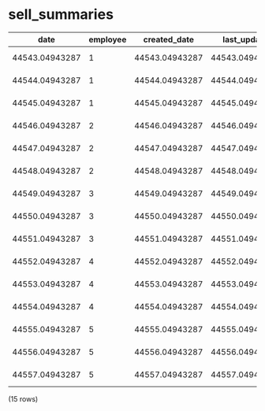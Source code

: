 sell_summaries
==============

|      date      | employee |  created_date  |  last_update   | price_total | discount_total |  total   |
|----------------|----------|----------------|----------------|-------------|----------------|----------|
| 44543.04943287 | 1        | 44543.04943287 | 44543.04943287 | 30000       | 300            | =E2-H2   | 300  |  |  | 1 |
| 44544.04943287 | 1        | 44544.04943287 | 44544.04943287 | 30000       | 300            | =E3-H3   | 300  |  |  | 1 |
| 44545.04943287 | 1        | 44545.04943287 | 44545.04943287 | 30000       | 300            | =E4-H4   | 300  |  |  | 1 |
| 44546.04943287 | 2        | 44546.04943287 | 44546.04943287 | 60000       | 600            | =E5-H5   | 600  |  |  | 2 |
| 44547.04943287 | 2        | 44547.04943287 | 44547.04943287 | 60000       | 600            | =E6-H6   | 600  |  |  | 2 |
| 44548.04943287 | 2        | 44548.04943287 | 44548.04943287 | 60000       | 600            | =E7-H7   | 600  |  |  | 2 |
| 44549.04943287 | 3        | 44549.04943287 | 44549.04943287 | 90000       | 900            | =E8-H8   | 900  |  |  | 3 |
| 44550.04943287 | 3        | 44550.04943287 | 44550.04943287 | 90000       | 900            | =E9-H9   | 900  |  |  | 3 |
| 44551.04943287 | 3        | 44551.04943287 | 44551.04943287 | 90000       | 900            | =E10-H10 | 900  |  |  | 3 |
| 44552.04943287 | 4        | 44552.04943287 | 44552.04943287 | 120000      | 1200           | =E11-H11 | 1200 |  |  | 4 |
| 44553.04943287 | 4        | 44553.04943287 | 44553.04943287 | 120000      | 1200           | =E12-H12 | 1200 |  |  | 4 |
| 44554.04943287 | 4        | 44554.04943287 | 44554.04943287 | 120000      | 1200           | =E13-H13 | 1200 |  |  | 4 |
| 44555.04943287 | 5        | 44555.04943287 | 44555.04943287 | 150000      | 1500           | =E14-H14 | 1500 |  |  | 5 |
| 44556.04943287 | 5        | 44556.04943287 | 44556.04943287 | 150000      | 1500           | =E15-H15 | 1500 |  |  | 5 |
| 44557.04943287 | 5        | 44557.04943287 | 44557.04943287 | 150000      | 1500           | =E16-H16 | 1500 |  |  | 5 |
(15 rows)

